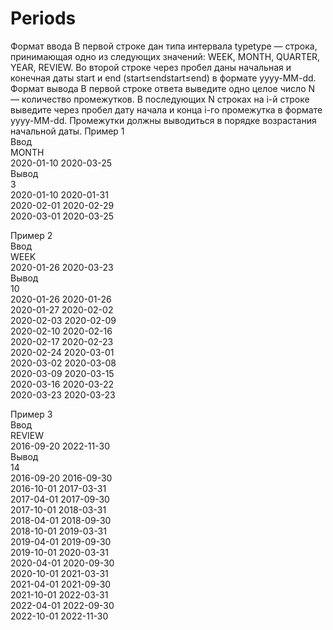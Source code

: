 # Periods
Формат ввода
В первой строке дан типа интервала typetype — строка, принимающая одно из следующих значений: WEEK, MONTH, QUARTER, YEAR, REVIEW. 
Во второй строке через пробел даны начальная и конечная даты start и end (start≤endstart≤end) в формате yyyy-MM-dd.
Формат вывода
В первой строке ответа выведите одно целое число N — количество промежутков. В последующих N строках на i-й строке выведите через пробел дату начала и конца i-го промежутка в формате yyyy-MM-dd. 
Промежутки должны выводиться в порядке возрастания начальной даты.
Пример 1  
Ввод  
MONTH  
2020-01-10 2020-03-25    	
Вывод  
3  
2020-01-10 2020-01-31  
2020-02-01 2020-02-29  
2020-03-01 2020-03-25  

Пример 2  
Ввод  
WEEK  
2020-01-26 2020-03-23  
Вывод  
10  
2020-01-26 2020-01-26  
2020-01-27 2020-02-02  
2020-02-03 2020-02-09  
2020-02-10 2020-02-16  
2020-02-17 2020-02-23  
2020-02-24 2020-03-01  
2020-03-02 2020-03-08  
2020-03-09 2020-03-15  
2020-03-16 2020-03-22  
2020-03-23 2020-03-23  

Пример 3  
Ввод  
REVIEW  
2016-09-20 2022-11-30  
Вывод  
14  
2016-09-20 2016-09-30  
2016-10-01 2017-03-31  
2017-04-01 2017-09-30  
2017-10-01 2018-03-31  
2018-04-01 2018-09-30  
2018-10-01 2019-03-31  
2019-04-01 2019-09-30  
2019-10-01 2020-03-31  
2020-04-01 2020-09-30  
2020-10-01 2021-03-31  
2021-04-01 2021-09-30  
2021-10-01 2022-03-31  
2022-04-01 2022-09-30  
2022-10-01 2022-11-30  


